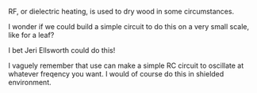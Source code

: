 RF, or dielectric heating, is used to dry wood in some circumstances.

I wonder if we could build a simple circuit to do this on a very small scale, like for a leaf?

I bet Jeri Ellsworth could do this!

I vaguely remember that use can make a simple RC circuit to oscillate at whatever freqency you want.  I would of
course do this in shielded environment.

